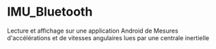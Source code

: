 # IMU_Bluetooth
Lecture et affichage sur une application Android de Mesures d'accélérations et de vitesses angulaires lues par une centrale inertielle 
